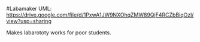 #Labamaker
UML: https://drive.google.com/file/d/1PxwA1JW9NXOhqZMW89QjF4RCZbBiqOzl/view?usp=sharing

Makes labarototy works for poor students.
